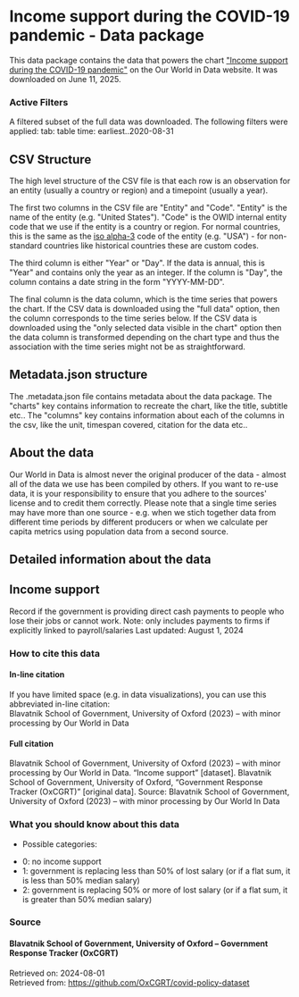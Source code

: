 # Income support during the COVID-19 pandemic - Data package

This data package contains the data that powers the chart ["Income support during the COVID-19 pandemic"](https://ourworldindata.org/grapher/income-support-covid?tab=table&time=earliest..2020-08-31&v=1&csvType=filtered&useColumnShortNames=false) on the Our World in Data website. It was downloaded on June 11, 2025.

### Active Filters

A filtered subset of the full data was downloaded. The following filters were applied:
tab: table
time: earliest..2020-08-31

## CSV Structure

The high level structure of the CSV file is that each row is an observation for an entity (usually a country or region) and a timepoint (usually a year).

The first two columns in the CSV file are "Entity" and "Code". "Entity" is the name of the entity (e.g. "United States"). "Code" is the OWID internal entity code that we use if the entity is a country or region. For normal countries, this is the same as the [iso alpha-3](https://en.wikipedia.org/wiki/ISO_3166-1_alpha-3) code of the entity (e.g. "USA") - for non-standard countries like historical countries these are custom codes.

The third column is either "Year" or "Day". If the data is annual, this is "Year" and contains only the year as an integer. If the column is "Day", the column contains a date string in the form "YYYY-MM-DD".

The final column is the data column, which is the time series that powers the chart. If the CSV data is downloaded using the "full data" option, then the column corresponds to the time series below. If the CSV data is downloaded using the "only selected data visible in the chart" option then the data column is transformed depending on the chart type and thus the association with the time series might not be as straightforward.

## Metadata.json structure

The .metadata.json file contains metadata about the data package. The "charts" key contains information to recreate the chart, like the title, subtitle etc.. The "columns" key contains information about each of the columns in the csv, like the unit, timespan covered, citation for the data etc..

## About the data

Our World in Data is almost never the original producer of the data - almost all of the data we use has been compiled by others. If you want to re-use data, it is your responsibility to ensure that you adhere to the sources' license and to credit them correctly. Please note that a single time series may have more than one source - e.g. when we stich together data from different time periods by different producers or when we calculate per capita metrics using population data from a second source.

## Detailed information about the data


## Income support
Record if the government is providing direct cash payments to people who lose their jobs or cannot work. Note: only includes payments to firms if explicitly linked to payroll/salaries
Last updated: August 1, 2024  


### How to cite this data

#### In-line citation
If you have limited space (e.g. in data visualizations), you can use this abbreviated in-line citation:  
Blavatnik School of Government, University of Oxford (2023) – with minor processing by Our World in Data

#### Full citation
Blavatnik School of Government, University of Oxford (2023) – with minor processing by Our World in Data. “Income support” [dataset]. Blavatnik School of Government, University of Oxford, “Government Response Tracker (OxCGRT)” [original data].
Source: Blavatnik School of Government, University of Oxford (2023) – with minor processing by Our World In Data

### What you should know about this data
* Possible categories:

- 0: no income support
- 1: government is replacing less than 50% of lost salary (or if a flat sum, it is less than 50% median salary)
- 2: government is replacing 50% or more of lost salary (or if a flat sum, it is greater than 50% median salary)

### Source

#### Blavatnik School of Government, University of Oxford – Government Response Tracker (OxCGRT)
Retrieved on: 2024-08-01  
Retrieved from: https://github.com/OxCGRT/covid-policy-dataset  


    